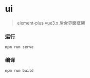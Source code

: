 <!--
 * @Author: xr
 * @Date: 2021-04-18 10:33:48
 * @LastEditors: xr
 * @LastEditTime: 2021-04-18 15:07:58
 * @version: v1.0.0
 * @Descripttion: 功能说明
 * @FilePath: \ui\README.en.md
-->
# ui
> element-plus  vue3.x 后台界面框架

### 运行
```
npm run serve
```
### 编译
```
npm run build
```
